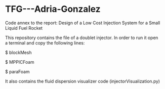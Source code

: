 # TFG---Adria-Gonzalez
Code annex to the report: Design of a Low Cost Injection System for a Small Liquid Fuel Rocket

This repository contains the <doubletInjector> file of a doublet injector. In order to run it open a terminal and copy the following lines:
  
  $   blockMesh
  
  $   MPPICFoam
  
  $   paraFoam

It also contains the fluid dispersion visualizer code (injectorVisualization.py)
